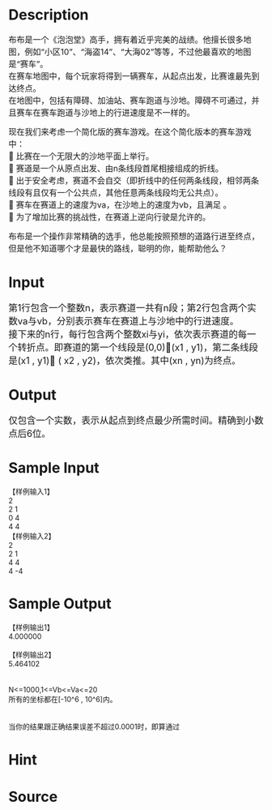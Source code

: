 
# Description

<div class="content"><p><span style="font-size: medium">布布是一个《泡泡堂》高手，拥有着近乎完美的战绩。他擅长很多地图，例如“小区10”、“海盗14”、“大海02”等等，不过他最喜欢的地图是“赛车”。<br/>
在赛车地图中，每个玩家将得到一辆赛车，从起点出发，比赛谁最先到达终点。<br/>
在地图中，包括有障碍、加油站、赛车跑道与沙地。障碍不可通过，并且赛车在赛车跑道与沙地上的行进速度是不一样的。</span></p>
<p><span style="font-size: medium">现在我们来考虑一个简化版的赛车游戏。在这个简化版本的赛车游戏中：<br/>
 比赛在一个无限大的沙地平面上举行。<br/>
 赛道是一个从原点出发、由n条线段首尾相接组成的折线。<br/>
 出于安全考虑，赛道不会自交（即折线中的任何两条线段，相邻两条线段有且仅有一个公共点，其他任意两条线段均无公共点）。<br/>
 赛车在赛道上的速度为va，在沙地上的速度为vb，且满足 。<br/>
 为了增加比赛的挑战性，在赛道上逆向行驶是允许的。</span></p>
<p><span style="font-size: medium">布布是一个操作非常精确的选手，他总能按照预想的道路行进至终点，但是他不知道哪个才是最快的路线，聪明的你，能帮助他么？<br/>
</span></p></div>

# Input

<div class="content"><p><font size="4">第1行包含一个整数n，表示赛道一共有n段；第2行包含两个实数va与vb，分别表示赛车在赛道上与沙地中的行进速度。<br/>
接下来的n行，每行包含两个整数xi与yi，依次表示赛道的每一个转折点。即赛道的第一个线段是(0,0)(x1 , y1)，第二条线段是(x1 , y1) ( x2 , y2)，依次类推。其中(xn , yn)为终点。<br/>
</font></p></div>

# Output

<div class="content"><p><font size="4">仅包含一个实数，表示从起点到终点最少所需时间。精确到小数点后6位。<br/>
</font></p></div>

# Sample Input

<div class="content"><span class="sampledata">【样例输入1】<br/>
2<br/>
2 1<br/>
0 4<br/>
4 4<br/>
【样例输入2】<br/>
2<br/>
2 1<br/>
4 4<br/>
4 -4<br/>
</span></div>

# Sample Output

<div class="content"><span class="sampledata">【样例输出1】<br/>
4.000000<br/>
<br/>
【样例输出2】<br/>
5.464102<br/>
<br/>
 <br/>
N&lt;=1000,1&lt;=Vb&lt;=Va&lt;=20<br/>
所有的坐标都在[-10^6 , 10^6]内。<br/>
<br/>
<br/>
当你的结果跟正确结果误差不超过0.0001时，即算通过</span></div>

# Hint

<div class="content"><p></p></div>

# Source

<div class="content"><p><a href="problemset.php?search="></a></p></div>

